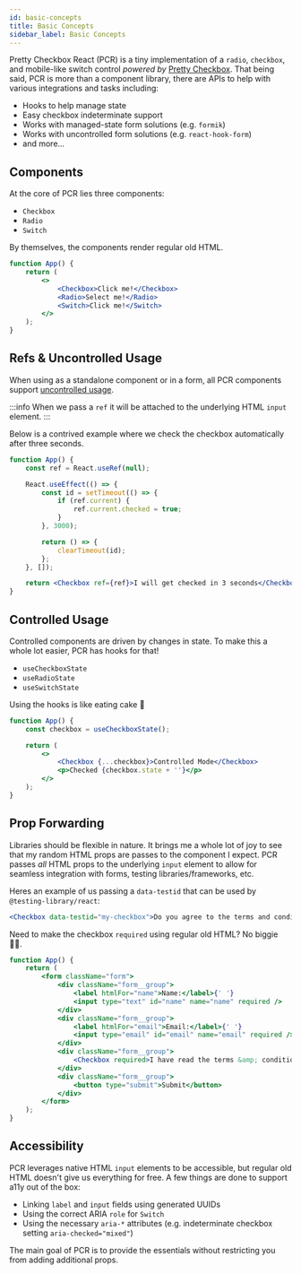 ```yaml
---
id: basic-concepts
title: Basic Concepts
sidebar_label: Basic Concepts
---
```


Pretty Checkbox React (PCR) is a tiny implementation of a `radio`, `checkbox`, and mobile-like switch control _powered by_ [Pretty Checkbox](https://lokesh-coder.github.io/pretty-checkbox/). That being said, PCR is more than a component library, there are APIs to help with various integrations and tasks including:

-   Hooks to help manage state
-   Easy checkbox indeterminate support
-   Works with managed-state form solutions (e.g. `formik`)
-   Works with uncontrolled form solutions (e.g. `react-hook-form`)
-   and more...

## Components

At the core of PCR lies three components:

-   `Checkbox`
-   `Radio`
-   `Switch`

By themselves, the components render regular old HTML.

```jsx live
function App() {
    return (
        <>
            <Checkbox>Click me!</Checkbox>
            <Radio>Select me!</Radio>
            <Switch>Click me!</Switch>
        </>
    );
}
```

## Refs &amp; Uncontrolled Usage

When using as a standalone component or in a form, all PCR components support [uncontrolled usage](https://reactjs.org/docs/uncontrolled-components.html).

:::info
When we pass a `ref` it will be attached to the underlying HTML `input` element.
:::

Below is a contrived example where we check the checkbox automatically after three seconds.

```jsx live
function App() {
    const ref = React.useRef(null);

    React.useEffect(() => {
        const id = setTimeout(() => {
            if (ref.current) {
                ref.current.checked = true;
            }
        }, 3000);

        return () => {
            clearTimeout(id);
        };
    }, []);

    return <Checkbox ref={ref}>I will get checked in 3 seconds</Checkbox>;
}
```

## Controlled Usage

Controlled components are driven by changes in state. To make this a whole lot easier, PCR has hooks for that!

-   `useCheckboxState`
-   `useRadioState`
-   `useSwitchState`

Using the hooks is like eating cake :cake:

```jsx live
function App() {
    const checkbox = useCheckboxState();

    return (
        <>
            <Checkbox {...checkbox}>Controlled Mode</Checkbox>
            <p>Checked {checkbox.state + ''}</p>
        </>
    );
}
```

## Prop Forwarding

Libraries should be flexible in nature. It brings me a whole lot of joy to see that my random HTML props are passes to the component I expect. PCR passes _all_ HTML props to the underlying `input` element to allow for seamless integration with forms, testing libraries/frameworks, etc.

Heres an example of us passing a `data-testid` that can be used by `@testing-library/react`:

```jsx
<Checkbox data-testid="my-checkbox">Do you agree to the terms and conditions?</Checkbox>
```

Need to make the checkbox `required` using regular old HTML? No biggie 💁‍♀️.

```jsx live
function App() {
    return (
        <form className="form">
            <div className="form__group">
                <label htmlFor="name">Name:</label>{' '}
                <input type="text" id="name" name="name" required />
            </div>
            <div className="form__group">
                <label htmlFor="email">Email:</label>{' '}
                <input type="email" id="email" name="email" required />
            </div>
            <div className="form__group">
                <Checkbox required>I have read the terms &amp; conditions</Checkbox>
            </div>
            <div className="form__group">
                <button type="submit">Submit</button>
            </div>
        </form>
    );
}
```

## Accessibility

PCR leverages native HTML `input` elements to be accessible, but regular old HTML doesn't give us everything for free. A few things are done to support a11y out of the box:

-   Linking `label` and `input` fields using generated UUIDs
-   Using the correct ARIA `role` for `Switch`
-   Using the necessary `aria-*` attributes (e.g. indeterminate checkbox setting `aria-checked="mixed"`)

The main goal of PCR is to provide the essentials without restricting you from adding additional props.

